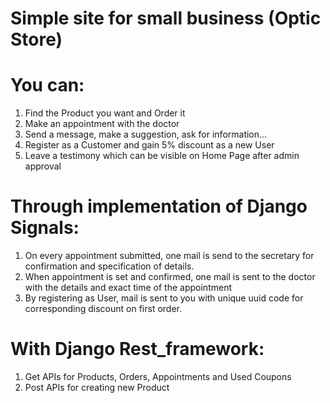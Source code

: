 # Simple site for small business (Optic Store)

# You can:
1. Find the Product you want and Order it 
2. Make an appointment with the doctor
3. Send a message, make a suggestion, ask for information...
4. Register as a Customer and gain 5% discount as a new User
5. Leave a testimony which can be visible on Home Page after admin approval

# Through implementation of Django Signals:
1. On every appointment submitted, one mail is send to the secretary for confirmation and specification of details.
2. When appointment is set and confirmed, one mail is sent to the doctor with the details and exact time of the appointment
3. By registering as User, mail is sent to you with unique uuid code for corresponding discount on first order.

# With Django Rest_framework:
1. Get APIs for Products, Orders, Appointments and Used Coupons 
2. Post APIs for creating new Product
